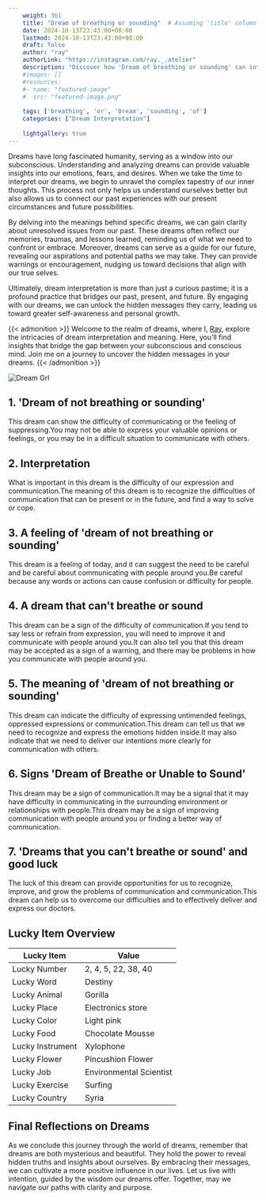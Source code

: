```yaml
---
    weight: 361
    title: "Dream of breathing or sounding"  # Assuming 'title' column exists
    date: 2024-10-13T23:43:00+08:00
    lastmod: 2024-10-13T23:43:00+08:00
    draft: false
    author: "ray"
    authorLink: "https://instagram.com/ray._.atelier"
    description: "Discover how 'Dream of breathing or sounding' can interpret your future and uncover its significant meanings in your life."
    #images: []
    #resources:
    #- name: "featured-image"
    #  src: "featured-image.png"
    
    tags: ['breathing', 'or', 'Dream', 'sounding', 'of']
    categories: ["Dream Interpretation"]
    
    lightgallery: true
---
```

    
Dreams have long fascinated humanity, serving as a window into our subconscious. Understanding and analyzing dreams can provide valuable insights into our emotions, fears, and desires. When we take the time to interpret our dreams, we begin to unravel the complex tapestry of our inner thoughts. This process not only helps us understand ourselves better but also allows us to connect our past experiences with our present circumstances and future possibilities.

By delving into the meanings behind specific dreams, we can gain clarity about unresolved issues from our past. These dreams often reflect our memories, traumas, and lessons learned, reminding us of what we need to confront or embrace. Moreover, dreams can serve as a guide for our future, revealing our aspirations and potential paths we may take. They can provide warnings or encouragement, nudging us toward decisions that align with our true selves.

Ultimately, dream interpretation is more than just a curious pastime; it is a profound practice that bridges our past, present, and future. By engaging with our dreams, we can unlock the hidden messages they carry, leading us toward greater self-awareness and personal growth.

{{< admonition >}}
Welcome to the realm of dreams, where I, [Ray](https://instagram.com/ray._.atelier), explore the intricacies of dream interpretation and meaning. Here, you’ll find insights that bridge the gap between your subconscious and conscious mind. Join me on a journey to uncover the hidden messages in your dreams.
{{< /admonition >}}

![Dream Grl](https://cdn.pixabay.com/photo/2017/11/02/03/35/gothic-2910057_1280.jpg "Dream Grl")

## 1. 'Dream of not breathing or sounding'
This dream can show the difficulty of communicating or the feeling of suppressing.You may not be able to express your valuable opinions or feelings, or you may be in a difficult situation to communicate with others.

## 2. Interpretation
What is important in this dream is the difficulty of our expression and communication.The meaning of this dream is to recognize the difficulties of communication that can be present or in the future, and find a way to solve or cope.

## 3. A feeling of 'dream of not breathing or sounding'
This dream is a feeling of today, and it can suggest the need to be careful and be careful about communicating with people around you.Be careful because any words or actions can cause confusion or difficulty for people.

## 4. A dream that can't breathe or sound
This dream can be a sign of the difficulty of communication.If you tend to say less or refrain from expression, you will need to improve it and communicate with people around you.It can also tell you that this dream may be accepted as a sign of a warning, and there may be problems in how you communicate with people around you.

## 5. The meaning of 'dream of not breathing or sounding'
This dream can indicate the difficulty of expressing untimended feelings, oppressed expressions or communication.This dream can tell us that we need to recognize and express the emotions hidden inside.It may also indicate that we need to deliver our intentions more clearly for communication with others.

## 6. Signs 'Dream of Breathe or Unable to Sound'
This dream may be a sign of communication.It may be a signal that it may have difficulty in communicating in the surrounding environment or relationships with people.This dream may be a sign of improving communication with people around you or finding a better way of communication.

## 7. 'Dreams that you can't breathe or sound' and good luck
The luck of this dream can provide opportunities for us to recognize, improve, and grow the problems of communication and communication.This dream can help us to overcome our difficulties and to effectively deliver and express our doctors.

## Lucky Item Overview
| Lucky Item          | Value              |
|---------------|--------------------|
| Lucky Number        | 2, 4, 5, 22, 38, 40  |
| Lucky Word          | Destiny |
| Lucky Animal        | Gorilla |
| Lucky Place         | Electronics store     |
| Lucky Color         | Light pink     |
| Lucky Food          | Chocolate Mousse      |
| Lucky Instrument    | Xylophone |
| Lucky Flower        | Pincushion Flower    |
| Lucky Job           | Environmental Scientist       |
| Lucky Exercise      | Surfing  |
| Lucky Country       | Syria    |


##  Final Reflections on Dreams

As we conclude this journey through the world of dreams, remember that dreams are both mysterious and beautiful. They hold the power to reveal hidden truths and insights about ourselves. By embracing their messages, we can cultivate a more positive influence in our lives. Let us live with intention, guided by the wisdom our dreams offer. Together, may we navigate our paths with clarity and purpose.
